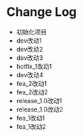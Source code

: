 Change Log
==========

 * 初始化项目
 * dev改动1
 * dev改动2
 * dev改动3
 * hotfix_1改动1
 * dev改动4
 * fea_2改动1
 * fea_2改动2
 * release_1.0改动1
 * release_1.0改动2
 * fea_1改动1
 * fea_1改动2
